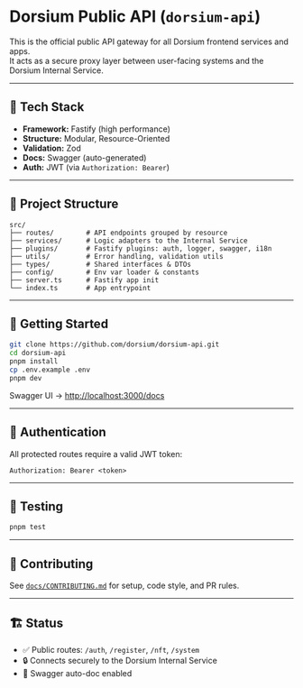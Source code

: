 # Dorsium Public API (`dorsium-api`)

This is the official public API gateway for all Dorsium frontend services and apps.  
It acts as a secure proxy layer between user-facing systems and the Dorsium Internal Service.

---

## 🔧 Tech Stack

- **Framework:** Fastify (high performance)
- **Structure:** Modular, Resource-Oriented
- **Validation:** Zod
- **Docs:** Swagger (auto-generated)
- **Auth:** JWT (via `Authorization: Bearer`)

---

## 📁 Project Structure

```
src/
├── routes/        # API endpoints grouped by resource
├── services/      # Logic adapters to the Internal Service
├── plugins/       # Fastify plugins: auth, logger, swagger, i18n
├── utils/         # Error handling, validation utils
├── types/         # Shared interfaces & DTOs
├── config/        # Env var loader & constants
├── server.ts      # Fastify app init
└── index.ts       # App entrypoint
```

---

## 🚀 Getting Started

```bash
git clone https://github.com/dorsium/dorsium-api.git
cd dorsium-api
pnpm install
cp .env.example .env
pnpm dev
```

Swagger UI → [http://localhost:3000/docs](http://localhost:3000/docs)

---

## 🔐 Authentication

All protected routes require a valid JWT token:
```http
Authorization: Bearer <token>
```

---

## 🧪 Testing

```bash
pnpm test
```

---

## 🤝 Contributing

See [`docs/CONTRIBUTING.md`](./docs/CONTRIBUTING.md) for setup, code style, and PR rules.

---

## 🏗️ Status

- ✅ Public routes: `/auth`, `/register`, `/nft`, `/system`
- 🔒 Connects securely to the Dorsium Internal Service
- 📘 Swagger auto-doc enabled
